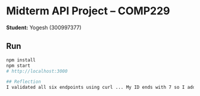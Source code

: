 # Midterm API Project – COMP229

**Student:** Yogesh (300997377)

## Run
```bash
npm install
npm start
# http://localhost:3000

## Reflection
I validated all six endpoints using curl ... My ID ends with 7 so I added Elden Ring (2022) and Baldur's Gate 3 (2023).
